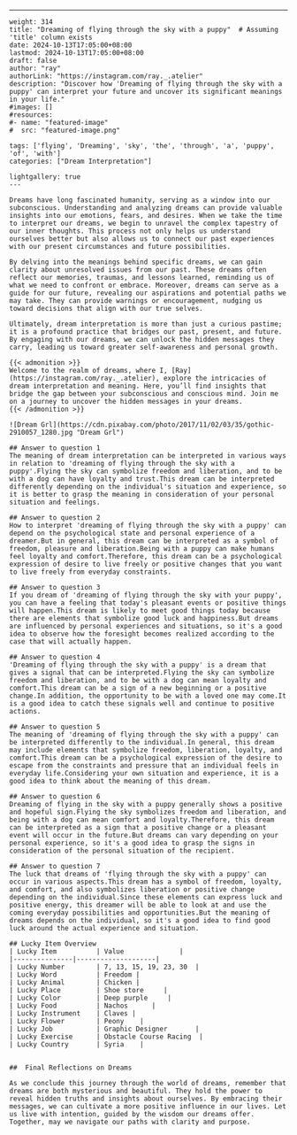 ---
    weight: 314
    title: "Dreaming of flying through the sky with a puppy"  # Assuming 'title' column exists
    date: 2024-10-13T17:05:00+08:00
    lastmod: 2024-10-13T17:05:00+08:00
    draft: false
    author: "ray"
    authorLink: "https://instagram.com/ray._.atelier"
    description: "Discover how 'Dreaming of flying through the sky with a puppy' can interpret your future and uncover its significant meanings in your life."
    #images: []
    #resources:
    #- name: "featured-image"
    #  src: "featured-image.png"
    
    tags: ['flying', 'Dreaming', 'sky', 'the', 'through', 'a', 'puppy', 'of', 'with']
    categories: ["Dream Interpretation"]
    
    lightgallery: true
    ---
    
    Dreams have long fascinated humanity, serving as a window into our subconscious. Understanding and analyzing dreams can provide valuable insights into our emotions, fears, and desires. When we take the time to interpret our dreams, we begin to unravel the complex tapestry of our inner thoughts. This process not only helps us understand ourselves better but also allows us to connect our past experiences with our present circumstances and future possibilities.
    
    By delving into the meanings behind specific dreams, we can gain clarity about unresolved issues from our past. These dreams often reflect our memories, traumas, and lessons learned, reminding us of what we need to confront or embrace. Moreover, dreams can serve as a guide for our future, revealing our aspirations and potential paths we may take. They can provide warnings or encouragement, nudging us toward decisions that align with our true selves.
    
    Ultimately, dream interpretation is more than just a curious pastime; it is a profound practice that bridges our past, present, and future. By engaging with our dreams, we can unlock the hidden messages they carry, leading us toward greater self-awareness and personal growth.
    
    {{< admonition >}}
    Welcome to the realm of dreams, where I, [Ray](https://instagram.com/ray._.atelier), explore the intricacies of dream interpretation and meaning. Here, you’ll find insights that bridge the gap between your subconscious and conscious mind. Join me on a journey to uncover the hidden messages in your dreams.
    {{< /admonition >}}
    
    ![Dream Grl](https://cdn.pixabay.com/photo/2017/11/02/03/35/gothic-2910057_1280.jpg "Dream Grl")
    
    ## Answer to question 1
    The meaning of dream interpretation can be interpreted in various ways in relation to 'dreaming of flying through the sky with a puppy'.Flying the sky can symbolize freedom and liberation, and to be with a dog can have loyalty and trust.This dream can be interpreted differently depending on the individual's situation and experience, so it is better to grasp the meaning in consideration of your personal situation and feelings.
    
    ## Answer to question 2
    How to interpret 'dreaming of flying through the sky with a puppy' can depend on the psychological state and personal experience of a dreamer.But in general, this dream can be interpreted as a symbol of freedom, pleasure and liberation.Being with a puppy can make humans feel loyalty and comfort.Therefore, this dream can be a psychological expression of desire to live freely or positive changes that you want to live freely from everyday constraints.
    
    ## Answer to question 3
    If you dream of 'dreaming of flying through the sky with your puppy', you can have a feeling that today's pleasant events or positive things will happen.This dream is likely to meet good things today because there are elements that symbolize good luck and happiness.But dreams are influenced by personal experiences and situations, so it's a good idea to observe how the foresight becomes realized according to the case that will actually happen.
    
    ## Answer to question 4
    'Dreaming of flying through the sky with a puppy' is a dream that gives a signal that can be interpreted.Flying the sky can symbolize freedom and liberation, and to be with a dog can mean loyalty and comfort.This dream can be a sign of a new beginning or a positive change.In addition, the opportunity to be with a loved one may come.It is a good idea to catch these signals well and continue to positive actions.
    
    ## Answer to question 5
    The meaning of 'dreaming of flying through the sky with a puppy' can be interpreted differently to the individual.In general, this dream may include elements that symbolize freedom, liberation, loyalty, and comfort.This dream can be a psychological expression of the desire to escape from the constraints and pressure that an individual feels in everyday life.Considering your own situation and experience, it is a good idea to think about the meaning of this dream.
    
    ## Answer to question 6
    Dreaming of flying in the sky with a puppy generally shows a positive and hopeful sign.Flying the sky symbolizes freedom and liberation, and being with a dog can mean comfort and loyalty.Therefore, this dream can be interpreted as a sign that a positive change or a pleasant event will occur in the future.But dreams can vary depending on your personal experience, so it's a good idea to grasp the signs in consideration of the personal situation of the recipient.
    
    ## Answer to question 7
    The luck that dreams of 'flying through the sky with a puppy' can occur in various aspects.This dream has a symbol of freedom, loyalty, and comfort, and also symbolizes liberation or positive change depending on the individual.Since these elements can express luck and positive energy, this dreamer will be able to look at and use the coming everyday possibilities and opportunities.But the meaning of dreams depends on the individual, so it's a good idea to find good luck around the actual experience and situation.
    
    ## Lucky Item Overview
    | Lucky Item          | Value              |
    |---------------|--------------------|
    | Lucky Number        | 7, 13, 15, 19, 23, 30  |
    | Lucky Word          | Freedom |
    | Lucky Animal        | Chicken |
    | Lucky Place         | Shoe store     |
    | Lucky Color         | Deep purple     |
    | Lucky Food          | Nachos      |
    | Lucky Instrument    | Claves |
    | Lucky Flower        | Peony    |
    | Lucky Job           | Graphic Designer       |
    | Lucky Exercise      | Obstacle Course Racing  |
    | Lucky Country       | Syria    |
    
    
    ##  Final Reflections on Dreams
    
    As we conclude this journey through the world of dreams, remember that dreams are both mysterious and beautiful. They hold the power to reveal hidden truths and insights about ourselves. By embracing their messages, we can cultivate a more positive influence in our lives. Let us live with intention, guided by the wisdom our dreams offer. Together, may we navigate our paths with clarity and purpose.
    